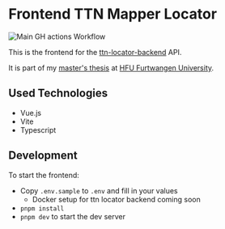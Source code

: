 # Frontend TTN Mapper Locator

![Main GH actions Workflow](https://github.com/bassadin/ttn-locator-frontend/actions/workflows/main.yml/badge.svg)

This is the frontend for the [ttn-locator-backend](https://github.com/Bassadin/ttnmapper-reader) API.

It is part of my [master's thesis](https://github.com/Bassadin/Master-Thesis-INM) at [HFU Furtwangen University](https://www.hs-furtwangen.de/).

## Used Technologies

-   Vue.js
-   Vite
-   Typescript

## Development

To start the frontend:

-   Copy `.env.sample` to `.env` and fill in your values
    -   Docker setup for ttn locator backend coming soon
-   `pnpm install`
-   `pnpm dev` to start the dev server
